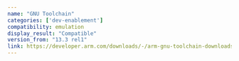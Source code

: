 ```yaml
---
name: "GNU Toolchain"
categories: ['dev-enablement']
compatibility: emulation
display_result: "Compatible"
version_from: "13.3 rel1"
link: https://developer.arm.com/downloads/-/arm-gnu-toolchain-downloads
---
```

